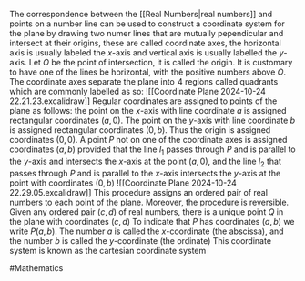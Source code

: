 The correspondence between the [[Real Numbers|real numbers]] and points on a number line can be used to construct a coordinate system for the plane by drawing two numer lines that are mutually pependicular and intersect at their origins, these are called coordinate axes, the horizontal axis is usually labeled the $x$-axis and vertical axis is usually labelled the $y$-axis. Let $O$ be the point of intersection, it is called the origin. It is customary to have one of the lines be horizontal, with the positive numbers above $O$. The coordinate axes separate the plane into $\hspace{0pt}4$ regions called quadrants which are commonly labelled as so:
![[Coordinate Plane 2024-10-24 22.21.23.excalidraw]]
Regular coordinates are assigned to points of the plane as follows: the point on the $x$-axis with line coordinate $a$ is assigned rectangular coordinates $(a,0)$. The point on the $y$-axis with line coordinate $b$ is assigned rectangular coordinates $(0,b)$. Thus the origin is assigned coordinates $(0,0)$. A point $P$ not on one of the coordinate axes is assigned coordinates $(a,b)$ provided that the line $l_{1}$ passes through $P$ and is parallel to the $y$-axis and intersects the $x$-axis at the point $(a,0)$, and the line $l_{2}$ that passes through $P$ and is parallel to the $x$-axis intersects the $y$-axis at the point with coordinates $(0,b)$
![[Coordinate Plane 2024-10-24 22.29.05.excalidraw]]
This procedure assigns an ordered pair of real numbers to each point of the plane. Moreover, the procedure is reversible. Given any ordered pair $(c,d)$ of real numbers, there is a unique point $Q$ in the plane with coordinates $(c,d)$
To indicate that $P$ has coordinates $(a,b)$ we write $P(a,b)$. The number $a$ is called the $x$-coordinate (the abscissa), and the number $b$ is called the $y$-coordinate (the ordinate)
This coordinate system is known as the cartesian coordinate system

#Mathematics